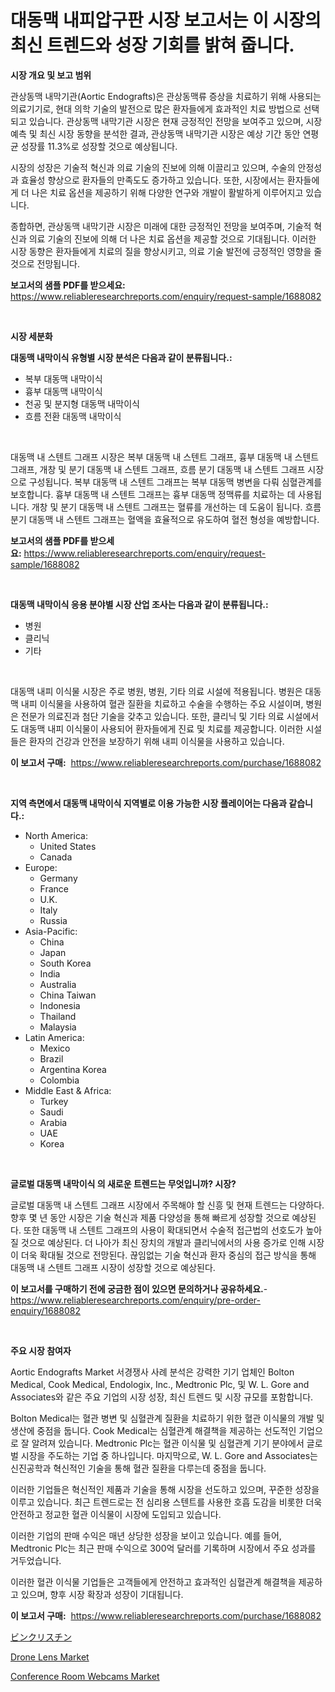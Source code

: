<p><h1>대동맥 내피압구판 시장 보고서는 이 시장의 최신 트렌드와 성장 기회를 밝혀 줍니다.</h1></p><p><strong>시장 개요 및 보고 범위</strong></p>
<p><p>관상동맥 내막기관(Aortic Endografts)은 관상동맥류 증상을 치료하기 위해 사용되는 의료기기로, 현대 의학 기술의 발전으로 많은 환자들에게 효과적인 치료 방법으로 선택되고 있습니다. 관상동맥 내막기관 시장은 현재 긍정적인 전망을 보여주고 있으며, 시장 예측 및 최신 시장 동향을 분석한 결과, 관상동맥 내막기관 시장은 예상 기간 동안 연평균 성장률 11.3%로 성장할 것으로 예상됩니다. </p><p>시장의 성장은 기술적 혁신과 의료 기술의 진보에 의해 이끌리고 있으며, 수술의 안정성과 효율성 향상으로 환자들의 만족도도 증가하고 있습니다. 또한, 시장에서는 환자들에게 더 나은 치료 옵션을 제공하기 위해 다양한 연구와 개발이 활발하게 이루어지고 있습니다. </p><p>종합하면, 관상동맥 내막기관 시장은 미래에 대한 긍정적인 전망을 보여주며, 기술적 혁신과 의료 기술의 진보에 의해 더 나은 치료 옵션을 제공할 것으로 기대됩니다. 이러한 시장 동향은 환자들에게 치료의 질을 향상시키고, 의료 기술 발전에 긍정적인 영향을 줄 것으로 전망됩니다.</p></p>
<p><strong>보고서의 샘플 PDF를 받으세요:</strong> <a href="https://www.reliableresearchreports.com/enquiry/request-sample/1688082">https://www.reliableresearchreports.com/enquiry/request-sample/1688082</a></p>
<p>&nbsp;</p>
<p><strong>시장 세분화</strong></p>
<p><strong>대동맥 내막이식 유형별 시장 분석은 다음과 같이 분류됩니다.:</strong></p>
<p><ul><li>복부 대동맥 내막이식</li><li>흉부 대동맥 내막이식</li><li>천공 및 분지형 대동맥 내막이식</li><li>흐름 전환 대동맥 내막이식</li></ul></p>
<p>&nbsp;</p>
<p><p>대동맥 내 스텐트 그래프 시장은 복부 대동맥 내 스텐트 그래프, 흉부 대동맥 내 스텐트 그래프, 개창 및 분기 대동맥 내 스텐트 그래프, 흐름 분기 대동맥 내 스텐트 그래프 시장으로 구성됩니다. 복부 대동맥 내 스텐트 그래프는 복부 대동맥 병변을 다뤄 심혈관계를 보호합니다. 흉부 대동맥 내 스텐트 그래프는 흉부 대동맥 정맥류를 치료하는 데 사용됩니다. 개창 및 분기 대동맥 내 스텐트 그래프는 혈류를 개선하는 데 도움이 됩니다. 흐름 분기 대동맥 내 스텐트 그래프는 혈액을 효율적으로 유도하여 혈전 형성을 예방합니다.</p></p>
<p><strong>보고서의 샘플 PDF를 받으세요:</strong>&nbsp;<a href="https://www.reliableresearchreports.com/enquiry/request-sample/1688082">https://www.reliableresearchreports.com/enquiry/request-sample/1688082</a></p>
<p>&nbsp;</p>
<p><strong> 대동맥 내막이식 응용 분야별 시장 산업 조사는 다음과 같이 분류됩니다.:</strong></p>
<p><ul><li>병원</li><li>클리닉</li><li>기타</li></ul></p>
<p>&nbsp;</p>
<p><p>대동맥 내피 이식물 시장은 주로 병원, 병원,  기타 의료 시설에 적용됩니다. 병원은 대동맥 내피 이식물을 사용하여 혈관 질환을 치료하고 수술을 수행하는 주요 시설이며, 병원은 전문가 의료진과 첨단 기술을 갖추고 있습니다. 또한, 클리닉 및 기타 의료 시설에서도 대동맥 내피 이식물이 사용되어 환자들에게 진료 및 치료를 제공합니다. 이러한 시설들은 환자의 건강과 안전을 보장하기 위해 내피 이식물을 사용하고 있습니다.</p></p>
<p><strong>이 보고서 구매:</strong>&nbsp; <a href="https://www.reliableresearchreports.com/purchase/1688082">https://www.reliableresearchreports.com/purchase/1688082</a></p>
<p>&nbsp;</p>
<p><strong>지역 측면에서 대동맥 내막이식 지역별로 이용 가능한 시장 플레이어는 다음과 같습니다.:</strong></p>
<p><ul>
    <li>
        North America:
        <ul>
            <li>United States</li>
            <li>Canada</li>
        </ul>
    </li>
    <li>
        Europe:
        <ul>
            <li>Germany</li>
            <li>France</li>
            <li>U.K.</li>
            <li>Italy</li>
            <li>Russia</li>
        </ul>
    </li>
    <li>
        Asia-Pacific:
        <ul>
            <li>China</li>
            <li>Japan</li>
            <li>South Korea</li>
            <li>India</li>
            <li>Australia</li>
            <li>China Taiwan</li>
            <li>Indonesia</li>
            <li>Thailand</li>
            <li>Malaysia</li>
        </ul>
    </li>
    <li>
        Latin America:
        <ul>
            <li>Mexico</li>
            <li>Brazil</li>
            <li>Argentina Korea</li>
            <li>Colombia</li>
        </ul>
    </li>
    <li>
        Middle East & Africa:
        <ul>
            <li>Turkey</li>
            <li>Saudi</li>
            <li>Arabia</li>
            <li>UAE</li>
            <li>Korea</li>
        </ul>
    </li>
    </ul></p>
<p>&nbsp;</p>
<p><strong>글로벌 대동맥 내막이식 의 새로운 트렌드는 무엇입니까? 시장?</strong></p>
<p><p>글로벌 대동맥 내 스텐트 그래프 시장에서 주목해야 할 신흥 및 현재 트렌드는 다양하다. 향후 몇 년 동안 시장은 기술 혁신과 제품 다양성을 통해 빠르게 성장할 것으로 예상된다. 또한 대동맥 내 스텐트 그래프의 사용이 확대되면서 수술적 접근법의 선호도가 높아질 것으로 예상된다. 더 나아가 최신 장치의 개발과 클리닉에서의 사용 증가로 인해 시장이 더욱 확대될 것으로 전망된다. 끊임없는 기술 혁신과 환자 중심의 접근 방식을 통해 대동맥 내 스텐트 그래프 시장이 성장할 것으로 예상된다.</p></p>
<p><strong>이 보고서를 구매하기 전에 궁금한 점이 있으면 문의하거나 공유하세요.</strong>- <a href="https://www.reliableresearchreports.com/enquiry/pre-order-enquiry/1688082">https://www.reliableresearchreports.com/enquiry/pre-order-enquiry/1688082</a></p>
<p>&nbsp;</p>
<p><strong>주요 시장 참여자</strong></p>
<p><p>Aortic Endografts Market 서경쟁사 사례 분석은 강력한 기기 업체인 Bolton Medical, Cook Medical, Endologix, Inc., Medtronic Plc, 및 W. L. Gore and Associates와 같은 주요 기업의 시장 성장, 최신 트렌드 및 시장 규모를 포함합니다.</p><p>Bolton Medical는 혈관 병변 및 심혈관계 질환을 치료하기 위한 혈관 이식물의 개발 및 생산에 중점을 둡니다. Cook Medical는 심혈관계 해결책을 제공하는 선도적인 기업으로 잘 알려져 있습니다. Medtronic Plc는 혈관 이식물 및 심혈관계 기기 분야에서 글로벌 시장을 주도하는 기업 중 하나입니다. 마지막으로, W. L. Gore and Associates는 신진공학과 혁신적인 기술을 통해 혈관 질환을 다루는데 중점을 둡니다.</p><p>이러한 기업들은 혁신적인 제품과 기술을 통해 시장을 선도하고 있으며, 꾸준한 성장을 이루고 있습니다. 최근 트렌드로는 전 심리용 스텐트를 사용한 호흡 도감을 비롯한 더욱 안전하고 정교한 혈관 이식물이 시장에 도입되고 있습니다.</p><p>이러한 기업의 판매 수익은 매년 상당한 성장을 보이고 있습니다. 예를 들어, Medtronic Plc는 최근 판매 수익으로 300억 달러를 기록하며 시장에서 주요 성과를 거두었습니다.</p><p>이러한 혈관 이식물 기업들은 고객들에게 안전하고 효과적인 심혈관계 해결책을 제공하고 있으며, 향후 시장 확장과 성장이 기대됩니다.</p></p>
<p><strong>이 보고서 구매:</strong>&nbsp;&nbsp;<a href="https://www.reliableresearchreports.com/purchase/1688082">https://www.reliableresearchreports.com/purchase/1688082</a></p>
<p><p><a href="https://medium.com/@verniebarton2023/%E3%83%93%E3%83%B3%E3%82%AF%E3%83%AA%E3%82%B9%E3%83%81%E3%83%B3%E5%B8%82%E5%A0%B4%E5%B1%95%E6%9C%9B-%E6%A5%AD%E7%95%8C%E6%A6%82%E8%A6%81%E3%81%A8%E4%BA%88%E6%B8%AC-2024%E5%B9%B4%E3%81%8B%E3%82%892031%E5%B9%B4-95e61238ea45">ビンクリスチン</a></p><p><a href="https://github.com/nancykennedykellievqfqt2/Market-Research-Report-List-1/blob/main/drone-lens-market.md">Drone Lens Market</a></p><p><a href="https://github.com/NorbertYates/Market-Research-Report-List-4/blob/main/conference-room-webcams-market.md">Conference Room Webcams Market</a></p></p>

